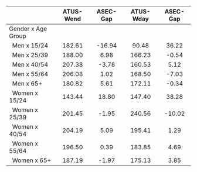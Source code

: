 
|                      |    ATUS-Wend |     ASEC-Gap |    ATUS-Wday |     ASEC-Gap |
| -------------------- | :----------: | :----------: | :----------: | :----------: |
| Gender x Age Group   |              |              |              |              |
| &nbsp;&nbsp;Men x 15/24 |       182.61 |       -16.94 |        90.48 |        36.22 |
| &nbsp;&nbsp;Men x 25/39 |       188.00 |         6.98 |       166.23 |        -0.54 |
| &nbsp;&nbsp;Men x 40/54 |       207.38 |        -3.78 |       160.53 |         5.12 |
| &nbsp;&nbsp;Men x 55/64 |       206.08 |         1.02 |       168.50 |        -7.03 |
| &nbsp;&nbsp;Men x 65+ |       180.82 |         5.61 |       172.11 |        -0.34 |
| &nbsp;&nbsp;Women x 15/24 |       143.44 |        18.80 |       147.40 |        38.28 |
| &nbsp;&nbsp;Women x 25/39 |       201.45 |        -1.95 |       240.56 |       -10.02 |
| &nbsp;&nbsp;Women x 40/54 |       204.19 |         5.09 |       195.41 |         1.29 |
| &nbsp;&nbsp;Women x 55/64 |       196.50 |         0.39 |       183.85 |         4.69 |
| &nbsp;&nbsp;Women x 65+ |       187.19 |        -1.97 |       175.13 |         3.85 |

